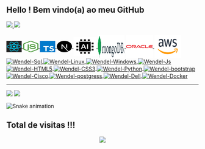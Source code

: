 ## Hello ! Bem vindo(a) ao meu GitHub
 <div>
  <a href="https://github.com/wendelcampos">
  <div>
    <img height="165em" src="https://github-readme-stats.vercel.app/api?username=wendelcampos&show_icons=true&theme=dracula&include_all_commits=true&count_private=true"/>
    <img height="165em" src="https://github-readme-stats.vercel.app/api/top-langs/?username=wendelcampos&layout=compact&langs_count=16&theme=dracula"/>
  </div>
</div>
<div style="display: inline_block; margin-bottom: 10px;"><br>
  <img align="center" alt="Wendel-react" height="30" width="40" src="https://github.com/wendelcampos/wendelcampos/blob/master/icons/react.svg">
  <img align="center" alt="Wendel-node" height="30" width="40" src="https://github.com/wendelcampos/wendelcampos/blob/master/icons/node.svg">
  <img align="center" alt="Wendel-typescript" height="30" width="40" src="https://github.com/wendelcampos/wendelcampos/blob/master/icons/typescript.svg">
  <img align="center" alt="Wendel-nextjs" height="30" width="40" src="https://github.com/wendelcampos/wendelcampos/blob/master/icons/nextjs.svg">
  <img align="center" alt="Wendel-ai" height="50" width="60" src="https://github.com/wendelcampos/wendelcampos/blob/master/icons/ai.svg">
  <img align="center" alt="Wendel-mongodb" height="60" width="70" src="https://github.com/wendelcampos/wendelcampos/blob/master/icons/mongodb.svg">
  <img align="center" alt="Wendel-oracle" height="60" width="70" src="https://github.com/wendelcampos/wendelcampos/blob/master/icons/oracle.svg">
  <img align="center" alt="Wendel-aws" height="60" width="70" src="https://github.com/wendelcampos/wendelcampos/blob/master/icons/aws.svg">
  <img align="center" alt="Wendel-Sql" height="60" width="70" src="https://github.com/wendelcampos/wendelcampos/blob/master/icons/sql.svg">
  <img align="center" alt="Wendel-Linux" height="40" width="50" src="https://github.com/wendelcampos/wendelcampos/blob/master/icons/linux.svg">
  <img align="center" alt="Wendel-Windows" height="30" width="40" src="https://github.com/wendelcampos/wendelcampos/blob/master/icons/windows.svg">
  <img align="center" alt="Wendel-Js" height="30" width="40" src="https://github.com/wendelcampos/wendelcampos/blob/master/icons/javascript.svg">
  <img align="center" alt="Wendel-HTML5" height="40" width="50" src="https://github.com/wendelcampos/wendelcampos/blob/master/icons/html5.svg">
  <img align="center" alt="Wendel-CSS3" height="40" width="50" src="https://github.com/wendelcampos/wendelcampos/blob/master/icons/css3.svg">
  <img align="center" alt="Wendel-Python" height="40" width="50" src="https://github.com/wendelcampos/wendelcampos/blob/master/icons/python.svg">
  <img align="center" alt="Wendel-bootstrap" height="30" width="40" src="https://github.com/wendelcampos/wendelcampos/blob/master/icons/bootstrap.svg">
  <img align="center" alt="Wendel-Cisco" height="50" width="60" src="https://github.com/wendelcampos/wendelcampos/blob/master/icons/cisco.svg">
  <img align="center" alt="Wendel-postgress" height="30" width="40" src="https://github.com/wendelcampos/wendelcampos/blob/master/icons/postgresql.svg">
  <img align="center" alt="Wendel-Dell" height="40" width="50" src="https://github.com/wendelcampos/wendelcampos/blob/master/icons/dell.svg">
  <img align="center" alt="Wendel-Docker" height="40" width="50" src="https://github.com/wendelcampos/wendelcampos/blob/master/icons/docker.svg">
</div>
<hr/>

<div style="margin-top: 10px;">  
  <a href = "mailto:waguiatrader@gmail.com"><img src="https://img.shields.io/badge/-Gmail-%23333?style=for-the-badge&logo=gmail&logoColor=white" target="_blank"></a>
  <a href="https://www.linkedin.com/in/wendel-c-10a3a6207/" target="_blank"><img src="https://img.shields.io/badge/-LinkedIn-%230077B5?style=for-the-badge&logo=linkedin&logoColor=white" target="_blank"></a> 

  ![Snake animation](https://github.com/wendelcampos/wendelcampos/blob/master/output/github-contribution-grid-snake.svg)
</div>

 ## Total de visitas !!!
 <p align="center"> 
   <img alingn="center" src="https://profile-counter.glitch.me/wendelcampos/count.svg" />
 </p>
